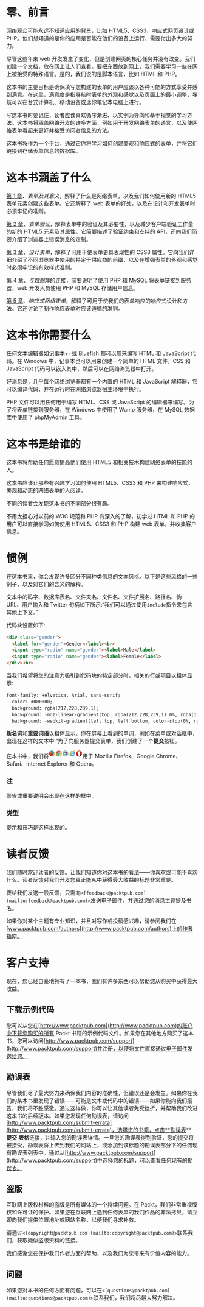 # 零、前言

网络观众可能永远不知道应用的背景，比如 HTML5、CSS3、响应式网页设计或 PHP。他们想知道的是你的应用是否能在他们的设备上运行，需要付出多大的努力。

尽管这些年来 web 开发发生了变化，但是创建网页的核心任务并没有改变。我们创建一个文档，放在网上让人们查看。要把东西放到网上，我们需要学习一些在网上被接受的特殊语言。是的，我们说的是脚本语言，比如 HTML 和 PHP。

这本书的主要目标是确保填写您构建的表单的用户应该以各种可能的方式享受并感到满意。在这里，满意度是指导航时表单的外观和感觉以及页面上的最小调整，导航可以在台式计算机、移动设备或迷你笔记本电脑上进行。

写这本书时要记住，读者应该喜欢循序渐进、以实例为导向和基于视觉的学习方法。这本书将涵盖网络开发的许多方面，例如用于开发网络表单的语言，以及使网络表单看起来更好并接受访问者信息的方法。

这本书将作为一个平台，通过它你将学习如何创建美观和响应式的表单，并将它们链接到存储表单信息的数据库。

# 这本书涵盖了什么

[第 1 章](1.html "Chapter 1. Forms and Their Significance")、*表单及其意义*，解释了什么是网络表单，以及我们如何使用新的 HTML5 表单元素创建这些表单。它还解释了 web 表单的好处，以及在设计和开发表单时必须牢记的准则。

[第 2 章](2.html "Chapter 2. Validation of Forms")、*表单验证*，解释表单中的验证及其必要性，以及减少客户端验证工作量的新的 HTML5 元素及其属性。它简要描述了验证约束和支持的 API，还向我们简要介绍了浏览器上错误消息的定制。

[第 3 章](3.html "Chapter 3. Styling the Forms")、*设计表单*，解释了可用于使表单更具表现性的 CSS3 属性。它向我们详细介绍了不同浏览器中使用的特定于供应商的前缀，以及在增强表单的外观和感觉时必须牢记的有效样式准则。

[第 4 章](4.html "Chapter 4. Connection with Database")、*与数据库*的连接，简要说明了使用 PHP 和 MySQL 将表单链接到服务器，web 开发人员使用 PHP 和 MySQL 存储用户信息。

[第 5 章](5.html "Chapter 5. Responsive Web Forms")、*响应式网络表单*，解释了可用于使我们的表单响应的响应式设计和方法。它还讨论了制作响应表单时应该遵循的准则。

# 这本书你需要什么

任何文本编辑器如记事本++或 Bluefish 都可以用来编写 HTML 和 JavaScript 代码。在 Windows 中，记事本也可以用来创建一个简单的 HTML 文件，CSS 和 JavaScript 代码可以嵌入其中，然后可以在网络浏览器中打开。

好消息是，几乎每个网络浏览器都有一个内置的 HTML 和 JavaScript 解释器，它可以编译代码，并在运行时在网络浏览器宿主环境中执行。

PHP 文件可以用任何用于编写 HTML、CSS 或 JavaScript 的编辑器来编写。为了将表单链接到服务器，在 Windows 中使用了 Wamp 服务器，在 MySQL 数据库中使用了 phpMyAdmin 工具。

# 这本书是给谁的

这本书将帮助任何愿意提高他们使用 HTML5 和相关技术构建网络表单的技能的人。

这本书应该让那些有兴趣学习如何使用 HTML5、CSS3 和 PHP 来构建响应式、美观和动态的网络表单的人阅读。

不同的读者会发现这本书的不同部分很有趣。

不用太担心对以前的 W3C 规范和 PHP 有深入的了解，初学过 HTML 和 PHP 的用户可以直接学习如何使用 HTML5、CSS3 和 PHP 构建 web 表单，并收集客户信息。

# 惯例

在这本书里，你会发现许多区分不同种类信息的文本风格。以下是这些风格的一些例子，以及对它们的含义的解释。

文本中的码字、数据库表名、文件夹名、文件名、文件扩展名、路径名、伪 URL、用户输入和 Twitter 句柄如下所示:“我们可以通过使用`include`指令来包含其他上下文。”

代码块设置如下:

```html
<div class="gender">
  <label for="gender">Gender</label><br>
  <input type="radio" name="gender"><label>Male</label>
  <input type="radio" name="gender"><label>Female</label>
</div><br>
```

当我们希望将您的注意力吸引到代码块的特定部分时，相关的行或项目以粗体显示:

```html
font-family: Helvetica, Arial, sans-serif;
  color: #000000;
  background: rgba(212,228,239,1);
  background: -moz-linear-gradient(top, rgba(212,228,239,1) 0%, rgba(134,174,204,1) 100%);
  background: -webkit-gradient(left top, left bottom, color-stop(0%, rgba(212,228,239,1)), color-stop(100%, rgba(134,174,204,1)));
```

**新名词**和**重要词语**以粗体显示。你在屏幕上看到的单词，例如在菜单或对话框中，出现在这样的文本中:“为了向服务器提交表单，我们创建了一个**提交**按钮。

在本书中，我们将![Conventions](img/4661OS_01_06.jpg)用于 Mozilla Firefox、Google Chrome、Safari、Internet Explorer 和 Opera。

### 注

警告或重要说明会出现在这样的框中..

### 类型

提示和技巧是这样出现的。

# 读者反馈

我们随时欢迎读者的反馈。让我们知道你对这本书的看法——你喜欢或可能不喜欢什么。读者反馈对我们开发您真正能从中获得最大收益的标题非常重要。

要给我们发送一般反馈，只需向`<[feedback@packtpub.com](mailto:feedback@packtpub.com)>`发送电子邮件，并通过您的消息主题提及书名。

如果你对某个主题有专业知识，并且对写作或投稿感兴趣，请参阅我们在[www.packtpub.com/authors](http://www.packtpub.com/authors)上的作者指南。

# 客户支持

现在，您已经自豪地拥有了一本书，我们有许多东西可以帮助您从购买中获得最大收益。

## 下载示例代码

您可以从您在[http://www.packtpub.com](http://www.packtpub.com)的账户中下载您购买的所有 Packt 书籍的示例代码文件。如果您在其他地方购买了这本书，您可以访问[http://www.packtpub.com/support](http://www.packtpub.com/support)并注册，以便将文件直接通过电子邮件发送给您。

## 勘误表

尽管我们尽了最大努力来确保我们内容的准确性，但错误还是会发生。如果你在我们的某本书里发现了错误——可能是文本或代码中的错误——如果你能向我们报告，我们将不胜感激。通过这样做，你可以让其他读者免受挫折，并帮助我们改进这本书的后续版本。如果您发现任何勘误表，请访问[http://www.packtpub.com/submit-errata](http://www.packtpub.com/submit-errata)，选择您的书籍，点击**勘误表** **提交** **表格**链接，并输入您的勘误表详情。一旦您的勘误表得到验证，您的提交将被接受，勘误表将上传到我们的网站上，或添加到该标题的勘误表部分下的任何现有勘误表列表中。通过从[http://www.packtpub.com/support](http://www.packtpub.com/support)中选择您的标题，可以查看任何现有的勘误表。

## 盗版

互联网上版权材料的盗版是所有媒体的一个持续问题。在 Packt，我们非常重视版权和许可证的保护。如果您在互联网上遇到任何表单的我们作品的非法拷贝，请立即向我们提供位置地址或网站名称，以便我们寻求补救。

请通过`<[copyright@packtpub.com](mailto:copyright@packtpub.com)>`联系我们，获取疑似盗版资料的链接。

我们感谢您在保护我们作者方面的帮助，以及我们为您带来有价值内容的能力。

## 问题

如果您对本书的任何方面有问题，可以在`<[questions@packtpub.com](mailto:questions@packtpub.com)>`联系我们，我们将尽最大努力解决。